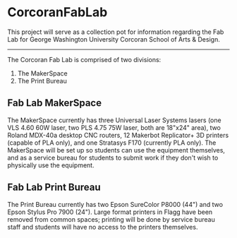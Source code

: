 # CorcoranFabLab

This project will serve as a collection pot for information regarding the Fab Lab for George Washington University Corcoran School of Arts & Design.
***
The Corcoran Fab Lab is comprised of two divisions:
1. The MakerSpace
2. The Print Bureau

## Fab Lab MakerSpace
The MakerSpace currently has three Universal Laser Systems lasers (one VLS 4.60 60W laser, two PLS 4.75 75W laser, both are 18"x24" area), two Roland MDX-40a desktop CNC routers, 12 Makerbot Replicator+ 3D printers (capable of PLA only), and one Stratasys F170 (currently PLA only). The MakerSpace will be set up so students can use the equipment themselves, and as a service bureau for students to submit work if they don't wish to physically use the equipment.

## Fab Lab Print Bureau
The Print Bureau currently has two Epson SureColor P8000 (44") and two Epson Stylus Pro 7900 (24"). Large format printers in Flagg have been removed from common spaces; printing will be done by service bureau staff and students will have no access to the printers themselves.
